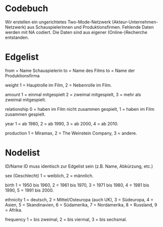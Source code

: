# Codebuch
Wir erstellen ein ungerichtetes Two-Mode-Netzwerk (Akteur-Unternehmen-Netzwerk) aus Schauspielerinnen und Produktionsfirmen. Fehlende Daten werden mit NA codiert. Die Daten sind aus eigener (Online-)Recherche entstanden. 

# Edgelist

from = Name Schauspielerin 
to = Name des Films 
to = Name der Produktionsfirma 

weight 
1 = Hauptrolle im Film,
2 = Nebenrolle im Film.

amount
1 = einmal mitgespielt 
2 = zweimal mitgespielt, 
3 = mehr als zweimal mitgespielt.

relationship
0 = haben im Film nicht zusammen gespielt,
1 = haben im Film zusammen gespielt. 

year 
1 = ab 1980,
2 = ab 1990,
3 = ab 2000,
4 = ab 2010.

production 
1 = Miramax,
2 = The Weinstein Company, 
3 = andere.

# Nodelist

ID/Name
ID muss identisch zur Edgelist sein (z.B. Name, Abkürzung, etc.)

sex (Geschlecht)
1 = weiblich,
2 = männlich.

birth
1 = 1950 bis 1960,
2 = 1961 bis 1970, 
3 = 1971 bis 1980,
4 = 1981 bis 1990,
5 = 1991 bis 2000.

ethnicity
1 = deutsch,
2 = Mittel/Osteuropa (auch UK),
3 = Südeuropa,
4 = Asien, 
5 = Skandinavien,
6 = Südamerika,
7 = Nordamerika,
8 = Russland,
9 = Afrika.

frequency
1 = bis zweimal, 
2 = bis viermal, 
3 = bis sechsmal. 
